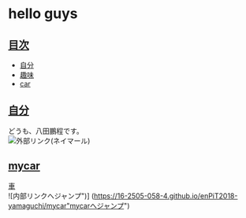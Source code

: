 # hello guys
<a id="index"></a>
## <a href="#index">目次</a>
* [自分](#index)
* [趣味](#anchor1)
* [car](#anchor2)

<a id="anchor1"></a>
## <a href="#anchor1">自分</a>  
<!--この下に第1章の内容を書きます。-->
どうも、八田鵬程です。  
![外部リンク(ネイマール)](https://upload.wikimedia.org/wikipedia/commons/2/22/Neymar_Barcelona_presentation_1.jpg)
<!--この上に第1章の内容を書きます。-->



<a id="anchor2"></a>
## <a href="#anchor2">mycar</a>
<!--この下に第2章の内容を書きます。-->
<a id="SingTanimura"></a>
<a href="#SingTanimura">車</a>   
![内部リンクへジャンプ")] (https://16-2505-058-4.github.io/enPiT2018-yamaguchi/mycar"mycarへジャンプ")  

